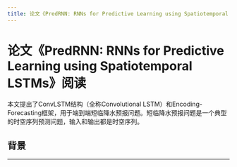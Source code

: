 ```yaml
---
title: 论文《PredRNN: RNNs for Predictive Learning using Spatiotemporal LSTMs》阅读
---
```


# 论文《PredRNN: RNNs for Predictive Learning using Spatiotemporal LSTMs》阅读

<script type="text/javascript" src="/include/head.js"></script>

本文提出了ConvLSTM结构（全称Convolutional LSTM）和Encoding-Forecasting框架，用于端到端短临降水预报问题。短临降水预报问题是一个典型的时空序列预测问题，输入和输出都是时空序列。

## 背景



---

<script type="text/javascript" src="/include/tail.js"></script>